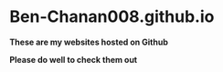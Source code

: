# Ben-Chanan008.github.io

__These are my websites hosted on Github__

**Please do well to check them out**

